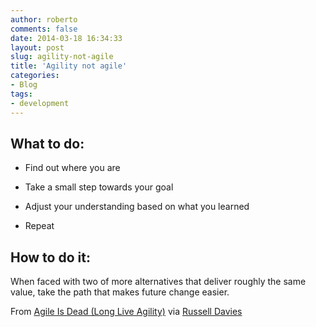 ```yaml
---
author: roberto
comments: false
date: 2014-03-18 16:34:33
layout: post
slug: agility-not-agile
title: 'Agility not agile'
categories:
- Blog
tags:
- development
---
```


## What to do:

* Find out where you are
* Take a small step towards your goal
* Adjust your understanding based on what you learned
        
* Repeat

## How to do it:

When faced with two of more alternatives that deliver roughly the same value, take the path that makes future change easier.

From [Agile Is Dead (Long Live Agility)](http://pragdave.me/blog/2014/03/04/time-to-kill-agile/) via [Russell Davies](http://russelldavies.typepad.com/planning/2014/03/what-to-do.html)
